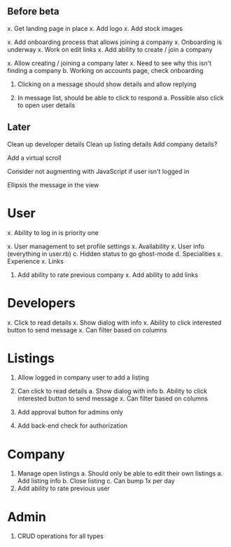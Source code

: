 ## Before beta

x. Get landing page in place
  x. Add logo
  x. Add stock images

x. Add onboarding process that allows joining a company
  x. Onboarding is underway
    x. Work on edit links
    x. Add ability to create / join a company

x. Allow creating / joining a company later
  x. Need to see why this isn't finding a company
  b. Working on accounts page, check onboarding

1. Clicking on a message should show details and allow replying

1. In message list, should be able to click to respond
  a. Possible also click to open user details

## Later

Clean up developer details
Clean up listing details
Add company details?

Add a virtual scroll

Consider not augmenting with JavaScript if user isn't logged in

Ellipsis the message in the view


# User

x. Ability to log in is priority one

x. User management to set profile settings
  x. Availability
  x. User info (everything in user.rb)
  c. Hidden status to go ghost-mode
  d. Specialities
  x. Experience
  x. Links

1. Add ability to rate previous company
x. Add ability to add links

# Developers

x. Click to read details
  x. Show dialog with info
  x. Ability to click interested button to send message
x. Can filter based on columns

# Listings

1. Allow logged in company user to add a listing

1. Can click to read details
  a. Show dialog with info
  b. Ability to click interested button to send message
x. Can filter based on columns
1. Add approval button for admins only
1. Add back-end check for authorization

# Company

1. Manage open listings
  a. Should only be able to edit their own listings
  a. Add listing info
  b. Close listing
  c. Can bump 1x per day
1. Add ability to rate previous user

# Admin

1. CRUD operations for all types
